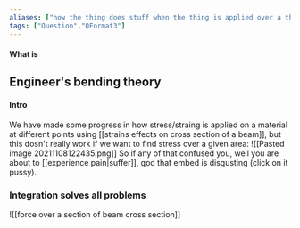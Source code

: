 ```yaml
---
aliases: ["how the thing does stuff when the thing is applied over a thing (thats the technical term)"]
tags: ["Question","QFormat3"]
---
```


#### What is
## Engineer's bending theory
#### Intro
We have made some progress in how stress/straing is applied on a material at different points using [[strains effects on cross section of a beam]], but this dosn't really work if we want to find stress over a given area:
![[Pasted image 20211108122435.png]]
So if any of that confused you, well you are about to [[experience pain|suffer]], god that embed is disgusting (click on it pussy).

### Integration solves all problems
![[force over a section of beam cross section]]

